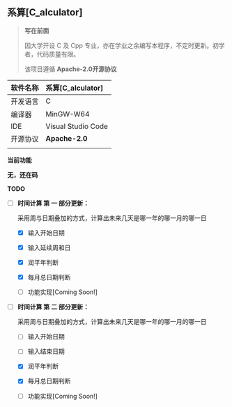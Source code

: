 ## 系算[C_alculator]

> **写在前面**
>
> 因大学开设 C 及 Cpp 专业，亦在学业之余编写本程序，不定时更新。初学者，代码质量有限。
>
> 该项目遵循 **Apache-2.0开源协议**



| 软件名称 | 系算[C_alculator]  |
| -------- | :----------------- |
| 开发语言 | C                  |
| 编译器   | MinGW-W64          |
| IDE      | Visual Studio Code |
| 开源协议 | **Apache-2.0**     |
|          |                    |



**当前功能**

**无，还在码**



**TODO**

- [ ] **时间计算 第 一 部分更新：**

  采用周与日期叠加的方式，计算出未来几天是哪一年的哪一月的哪一日

  - [x] 输入开始日期
  - [x] 输入延续周和日

  - [x] 润平年判断
  - [x] 每月总日期判断
  - [ ] 功能实现[Coming Soon!]

- [ ] **时间计算 第 二 部分更新：**

  采用周与日期叠加的方式，计算出未来几天是哪一年的哪一月的哪一日

  - [ ] 输入开始日期
  - [ ] 输入结束日期

  - [x] 润平年判断
  - [x] 每月总日期判断
  - [ ] 功能实现[Coming Soon!]